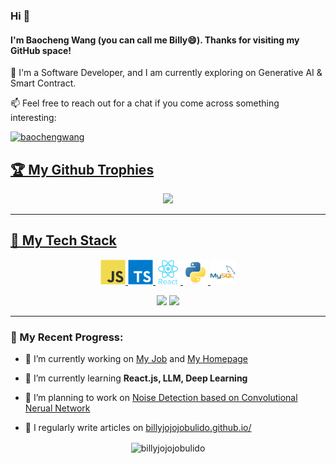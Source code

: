 <h3 align="left">Hi 👋</h3>
<h4>I'm Baocheng Wang (you can call me Billy😄). Thanks for visiting my GitHub space!</h4>
<p>🔭 I'm a Software Developer, and I am currently exploring on Generative AI & Smart Contract.</p>
<p>📫 Feel free to reach out for a chat if you come across something interesting:</p>
<p align="left"><a href="www.linkedin.com/in/baocheng-wang-504b351a5" target="blank"><img src="https://img.shields.io/twitter/follow/baochengwang?logo=twitter&style=for-the-badge" alt="baochengwang" /></a> </p>

<a href="https://github.com/ryo-ma/github-profile-trophy"><h2>🏆 My Github Trophies</h2></a>
<p align="center">
  <img width=800 src="https://github-profile-trophy.vercel.app/?username=billyjojojobulido&column=10&theme=gruvbox&no-frame=true"/>
</p>

---


<a href="https://billyjojojobulido.github.io/"><h2>🔮 My Tech Stack</h2></a>

<p align="center"> 
  <a href="https://developer.mozilla.org/en-US/docs/Web/JavaScript" target="_blank" rel="noreferrer"> <img src="https://raw.githubusercontent.com/devicons/devicon/master/icons/javascript/javascript-original.svg" alt="javascript" width="40" height="40"/> </a> 
  <a href="https://www.typescriptlang.org/" target="_blank" rel="noreferrer"> <img src="https://raw.githubusercontent.com/devicons/devicon/master/icons/typescript/typescript-original.svg" alt="typescript" width="40" height="40"/> </a> 
  <a href="https://reactjs.org/" target="_blank" rel="noreferrer"> <img src="https://raw.githubusercontent.com/devicons/devicon/master/icons/react/react-original-wordmark.svg" alt="react" width="40" height="40"/> </a> 
  <a href="https://www.python.org" target="_blank" rel="noreferrer"> <img src="https://raw.githubusercontent.com/devicons/devicon/master/icons/python/python-original.svg" alt="python" width="40" height="40"/> </a> 
  <a href="https://www.mysql.com/" target="_blank" rel="noreferrer"> <img src="https://raw.githubusercontent.com/devicons/devicon/master/icons/mysql/mysql-original-wordmark.svg" alt="mysql" width="40" height="40"/> </a>


<div align="center">
  <img height="170" src="https://github-readme-stats.vercel.app/api/top-langs/?username=billyjojojobulido&layout=compact" />
  <img height="170" src="https://github-readme-stats.vercel.app/api?username=billyjojojobulido&count_private=true&include_all_commits=true" />
</div>

---

<h3 align="left">🎯 My Recent Progress:</h3>

- 🔭 I’m currently working on [My Job](www.linkedin.com/in/baocheng-wang-504b351a5) and [My Homepage](https://github.com/billyjojojobulido/billyjojojobulido.github.io)

- 🌱 I’m currently learning **React.js, LLM, Deep Learning**

- 🎯 I’m planning to work on [Noise Detection based on Convolutional Nerual Network](https://github.com/billyjojojobulido/Angji-CNN-NoiseDetection)

- 📝 I regularly write articles on [billyjojojobulido.github.io/](billyjojojobulido.github.io/)


<p align="center"><img align="center" src="https://github-readme-streak-stats.herokuapp.com/?user=billyjojojobulido&" alt="billyjojojobulido" /></p>
